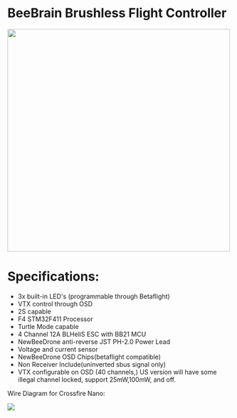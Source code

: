 # BeeBrain Brushless Flight Controller
<img src="https://cdn.shopify.com/s/files/1/1126/9610/products/20191231_150706-2_1903x.jpg?v=1577837173"  width="500" height="500">

# Specifications:
* 3x built-in LED's (programmable through Betaflight)
* VTX control through OSD
* 2S capable
* F4 STM32F411 Processor
* Turtle Mode capable
* 4 Channel 12A BLHeliS ESC with BB21 MCU
* NewBeeDrone anti-reverse JST PH-2.0 Power Lead
* Voltage and current sensor
* NewBeeDrone OSD Chips(betaflight compatible)
* Non Receiver Include(uninverted sbus signal only) 
* VTX configurable on OSD (40 channels,) US version will have some illegal channel locked, support 25mW,100mW, and off.

Wire Diagram for Crossfire Nano:

<img src="https://cdn.shopify.com/s/files/1/1126/9610/files/1298ff71fbcede59bce79dacc24a75a_480x480.jpg?v=1576541387">
